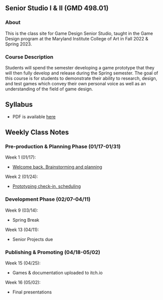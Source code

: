 ## Senior Studio I & II (GMD 498.01)

### About
This is the class site for Game Design Senior Studio, taught in the Game Design program at the Maryland Institute College of Art in Fall 2022 & Spring 2023.

### Course Description
Students will spend the semester developing a game prototype that they will then fully develop and release during the Spring semester. The goal of this course is for students to demonstrate their ability to research, design, and test games which convey their own personal voice as well as an understanding of the field of game design.


## Syllabus
- PDF is available [here](https://docs.google.com/document/d/1DPUJDgAidFqKrQwNqRN8ZbU5oKlx0-jDuMxt5IJ0VTs/edit?usp=sharing)

## Weekly Class Notes

### Pre-production & Planning Phase (01/17-01/31)
Week 1 (01/17):
  - [Welcome back. Brainstorming and planning](week1.md)

Week 2 (01/24):
  - [Prototyping check-in, scheduling](week2.md)

### Development Phase (02/07-04/11)

Week 9 (03/14):
  - Spring Break

Week 13 (04/11): 
  - Senior Projects due

### Publishing & Promoting (04/18-05/02)

Week 15 (04/25):
  - Games & documentation uploaded to itch.io

Week 16 (05/02):
  - Final presentations